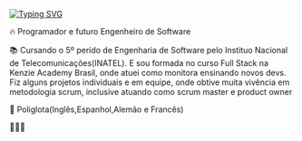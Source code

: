 [![Typing SVG](https://readme-typing-svg.demolab.com/?lines=Olá,+meu+nome+é+Henrique;Bem+vindos+ao+meu+perfil)](https://git.io/typing-svg)

 🔥 Programador e futuro Engenheiro de Software

 📚 Cursando o 5º perído de Engenharia de Software pelo Instituo Nacional de Telecomunicações(INATEL). E sou formada no curso Full Stack na Kenzie Academy Brasil, onde atuei como monitora ensinando novos devs. Fiz alguns projetos individuais e em equipe, onde obtive muita vivência em metodologia scrum, inclusive atuando como scrum master e product owner

 🧠 Poliglota(Inglês,Espanhol,Alemão e Francês)
  
 👨🏼‍🎓
